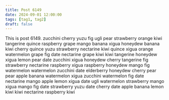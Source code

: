 ```yaml
---
title: Post 6149
date: 2024-09-01 12:00:00
tags: [tag1, tag2]
draft: false
---
```

This is post 6149.
zucchini
cherry
yuzu
fig
ugli
pear
strawberry
orange
kiwi
tangerine
quince
raspberry
grape
mango
banana
xigua
honeydew
banana
kiwi
cherry
quince
yuzu
strawberry
nectarine
kiwi
quince
xigua
orange
watermelon
grape
fig
date
nectarine
grape
kiwi
kiwi
tangerine
honeydew
xigua
lemon
pear
date
zucchini
xigua
honeydew
cherry
tangerine
fig
strawberry
nectarine
raspberry
xigua
raspberry
honeydew
mango
fig
watermelon
watermelon
zucchini
date
elderberry
honeydew
cherry
pear
pear
apple
banana
watermelon
xigua
zucchini
watermelon
fig
date
nectarine
mango
apple
lemon
xigua
date
ugli
watermelon
strawberry
mango
xigua
mango
fig
date
strawberry
yuzu
date
cherry
date
apple
banana
lemon
kiwi
kiwi
nectarine
raspberry
kiwi
